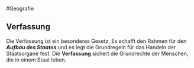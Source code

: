 #Geografie 

## Verfassung
Die Verfassung ist ein besonderes Gesetz. Es schafft den Rahmen für den ***Aufbau des Staates*** und es legt die Grundregeln für das Handeln der Staatsorgane fest. Die **Verfassung** sichert die Grundrechte der Menschen, die in einem Staat leben.